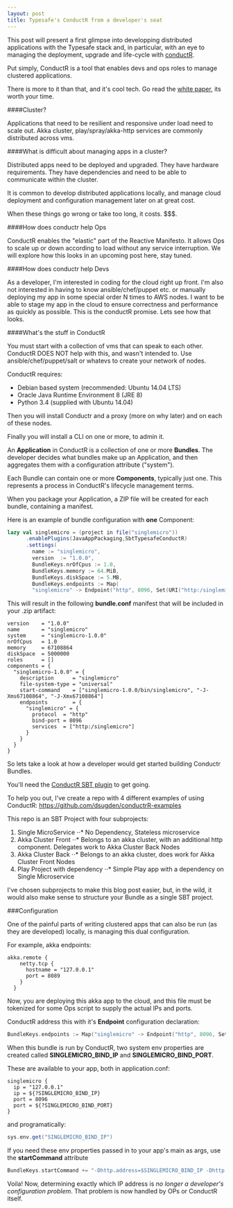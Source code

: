 ```yaml
---
layout: post
title: Typesafe's ConductR from a developer's seat
---
```


This post will present a first glimpse into developping distributed applications with the Typesafe stack and, in particular, with an eye to managing the deployment, upgrade and life-cycle with [conductR](http://typesafe.com/products/conductr).

Put simply, ConductR is a tool that enables devs and ops roles to manage clustered applications.

There is more to it than that, and it's cool tech. Go read the [white paper](http://info.typesafe.com/COLL-20XX-ConductR-WP_LP.html?lst=WS&lsd=COLL-20XX-ConductR-WP&_ga=1.64711343.1443869017.1408561680), its worth your time.

####Cluster?

Applications that need to be resilient and responsive under load need to scale out. Akka cluster, play/spray/akka-http services are commonly distributed across vms. 

####What is difficult about managing apps in a cluster?

Distributed apps need to be deployed and upgraded. They have hardware requirements. They have dependencies and need to be able to communicate within the cluster.

It is common to develop distributed applications locally, and manage cloud deployment and configuration management later on at great cost. 

When these things go wrong or take too long, it costs. $$$.


####How does conductr help Ops

ConductR enables the "elastic" part of the Reactive Manifesto. It allows Ops to scale up or down according to load without any service interruption. We will explore how this looks in an upcoming post here, stay tuned. 


####How does conductr help Devs

As a developer, I'm interested in coding for the cloud right up front. I'm also not interested in having to know ansible/chef/puppet etc. or manually deploying my app in some special order N times to AWS nodes. I want to be able to stage my app in the cloud to ensure correctness and performance as quickly as possible. This is the conductR promise. Lets see how that looks.

####What's the stuff in ConductR

You must start with a collection of vms that can speak to each other. ConductR DOES NOT help with this, and wasn't intended to. Use ansible/chef/puppet/salt or whatevs to create your network of nodes. 

ConductR requires:
* Debian based system (recommended: Ubuntu 14.04 LTS)
* Oracle Java Runtime Environment 8 (JRE 8)
* Python 3.4 (supplied with Ubuntu 14.04)

Then you will install Conductr and a proxy (more on why later) and on each of these nodes.

Finally you will install a CLI on one or more, to admin it.

An **Application** in ConductR is a collection of one or more **Bundles**. The developer decides what bundles make up an Application, and then aggregates them with a configuration attribute ("system").

Each Bundle can contain one or more **Components**, typically just one. This represents a process in ConductR's lifecycle management terms.

When you package your Application, a ZIP file will be created for each bundle, containing a manifest.

Here is an example of bundle configuration with **one** Component:

```scala
lazy val singlemicro = (project in file("singlemicro"))
      .enablePlugins(JavaAppPackaging,SbtTypesafeConductR)
      .settings(
        name := "singlemicro",
        version  := "1.0.0",
        BundleKeys.nrOfCpus := 1.0,
        BundleKeys.memory := 64.MiB,
        BundleKeys.diskSpace := 5.MB,
        BundleKeys.endpoints := Map(
        "singlemicro" -> Endpoint("http", 8096, Set(URI("http:/singlemicro")))))
```
This will result in the following **bundle.conf** manifest that will be included in your .zip artifact:


```
version    = "1.0.0"
name       = "singlemicro"
system     = "singlemicro-1.0.0"
nrOfCpus   = 1.0
memory     = 67108864
diskSpace  = 5000000
roles      = []
components = {
  "singlemicro-1.0.0" = {
    description      = "singlemicro"
    file-system-type = "universal"
    start-command    = ["singlemicro-1.0.0/bin/singlemicro", "-J-Xms67108864", "-J-Xmx67108864"]
    endpoints        = {
      "singlemicro" = {
        protocol  = "http"
        bind-port = 8096
        services  = ["http:/singlemicro"]
      }
    }
  }
}
```

So lets take a look at how a developer would get started building Conductr Bundles.

You'll need the [ConductR SBT plugin](https://github.com/sbt/sbt-typesafe-conductr) to get going.

To help you out, I've create a repo with 4 different examples of using ConductR: https://github.com/dsugden/conductrR-examples

This repo is an SBT Project with four subprojects:
 
1. Single MicroService
⋅⋅* No Dependency, Stateless microservice
2. Akka Cluster Front
⋅⋅* Belongs to an akka cluster, with an additional http component. Delegates work to Akka Cluster Back Nodes
3. Akka Cluster Back
⋅⋅* Belongs to an akka cluster, does work for Akka Cluster Front Nodes  
4. Play Project with dependency
⋅⋅* Simple Play app with a dependency on Single Microservice

I've chosen subprojects to make this blog post easier, but, in the wild, it would also make sense to structure your Bundle as a single SBT project.


###Configuration

One of the painful parts of writing clustered apps that can also be run (as they are developed) locally, is managing this dual configuration.

For example, akka endpoints:

```
akka.remote {
    netty.tcp {
      hostname = "127.0.0.1"
      port = 8089
    }
  }
```

Now, you are deploying this akka app to the cloud, and this file must be tokenized for some Ops script to supply the actual IPs and ports.

ConductR address this with it's **Endpoint** configuration declaration:

```scala
BundleKeys.endpoints := Map("singlemicro" -> Endpoint("http", 8096, Set(URI("http:/singlemicroservice"))))
```

When this bundle is run by ConductR, two system env properties are created called **SINGLEMICRO_BIND_IP** and **SINGLEMICRO_BIND_PORT**.

These are available to your app, both in application.conf:

```
singlemicro {
  ip = "127.0.0.1"
  ip = ${?SINGLEMICRO_BIND_IP}
  port = 8096
  port = ${?SINGLEMICRO_BIND_PORT}
}
```

and programatically:

```scala
sys.env.get("SINGLEMICRO_BIND_IP")
```

If you need these env properties passed in to your app's main as args, use the **startCommand** attribute

```scala
BundleKeys.startCommand += "-Dhttp.address=$SINGLEMICRO_BIND_IP -Dhttp.port=$SINGLEMICRO_BIND_PORT"
```

Voila!  Now, determining exactly which IP address is *no longer a developer's configuration problem*. That problem is now handled by OPs or ConductR itself.
















        
























